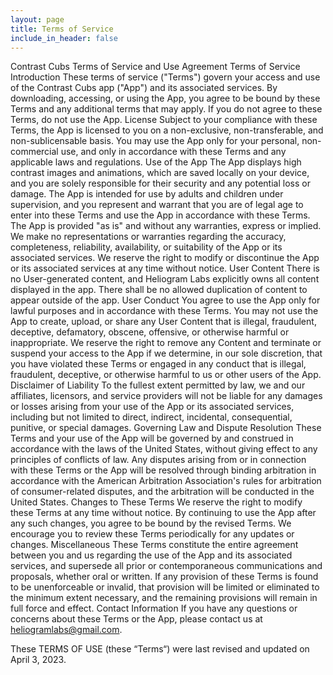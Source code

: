 ```yaml
---
layout: page
title: Terms of Service
include_in_header: false
---
```


Contrast Cubs Terms of Service and Use Agreement 
Terms of Service
Introduction
These terms of service ("Terms") govern your access and use of the Contrast Cubs app ("App") and its associated services. By downloading, accessing, or using the App, you agree to be bound by these Terms and any additional terms that may apply. If you do not agree to these Terms, do not use the App.
License
Subject to your compliance with these Terms, the App is licensed to you on a non-exclusive, non-transferable, and non-sublicensable basis. You may use the App only for your personal, non-commercial use, and only in accordance with these Terms and any applicable laws and regulations.
Use of the App
The App displays high contrast images and animations, which are saved locally on your device, and you are solely responsible for their security and any potential loss or damage.
The App is intended for use by adults and children under supervision, and you represent and warrant that you are of legal age to enter into these Terms and use the App in accordance with these Terms.
The App is provided "as is" and without any warranties, express or implied. We make no representations or warranties regarding the accuracy, completeness, reliability, availability, or suitability of the App or its associated services. We reserve the right to modify or discontinue the App or its associated services at any time without notice.
User Content
There is no User-generated content, and Heliogram Labs explicitly owns all content displayed in the app. There shall be no allowed duplication of content to appear outside of the app.
User Conduct
You agree to use the App only for lawful purposes and in accordance with these Terms. You may not use the App to create, upload, or share any User Content that is illegal, fraudulent, deceptive, defamatory, obscene, offensive, or otherwise harmful or inappropriate.
We reserve the right to remove any Content and terminate or suspend your access to the App if we determine, in our sole discretion, that you have violated these Terms or engaged in any conduct that is illegal, fraudulent, deceptive, or otherwise harmful to us or other users of the App.
Disclaimer of Liability
To the fullest extent permitted by law, we and our affiliates, licensors, and service providers will not be liable for any damages or losses arising from your use of the App or its associated services, including but not limited to direct, indirect, incidental, consequential, punitive, or special damages.
Governing Law and Dispute Resolution
These Terms and your use of the App will be governed by and construed in accordance with the laws of the United States, without giving effect to any principles of conflicts of law. Any disputes arising from or in connection with these Terms or the App will be resolved through binding arbitration in accordance with the American Arbitration Association's rules for arbitration of consumer-related disputes, and the arbitration will be conducted in the United States.
Changes to These Terms
We reserve the right to modify these Terms at any time without notice. By continuing to use the App after any such changes, you agree to be bound by the revised Terms. We encourage you to review these Terms periodically for any updates or changes.
Miscellaneous
These Terms constitute the entire agreement between you and us regarding the use of the App and its associated services, and supersede all prior or contemporaneous communications and proposals, whether oral or written. If any provision of these Terms is found to be unenforceable or invalid, that provision will be limited or eliminated to the minimum extent necessary, and the remaining provisions will remain in full force and effect.
Contact Information
If you have any questions or concerns about these Terms or the App, please contact us at heliogramlabs@gmail.com.

These TERMS OF USE (these “Terms“) were last revised and updated on April 3, 2023.

